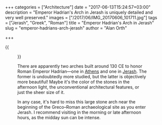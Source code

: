 +++
categories = ["Architecture"]
date = "2017-06-13T15:24:57+03:00"
description = "Emperor Hadrian's Arch in Jerash is uniquely detailed and very well preserved."
images = ["/2017/06/IMG_20170606_101711.jpg"]
tags = ["Jerash", "Greek", "Roman"]
title = "Emperor Hadrian's Arch in Jerash"
slug = "emperor-hadrians-arch-jerash"
author = "Alan Orth"

+++

{{<figure src="/2017/06/IMG_20170606_101711.jpg" title="The Arch of Hadrian welcomes you to Jerash" alt="The Arch of Hadrian welcomes you to Jerash" >}}

There are apparently two arches built around 130 CE to honor Roman Emperor Hadrian—one in [Athens](https://en.wikipedia.org/wiki/Arch_of_Hadrian_(Athens)) and one in [Jerash](https://en.wikipedia.org/wiki/Arch_of_Hadrian_(Jerash)). The former is undoubtedly more studied, but the latter is objectively more beautiful! Maybe it's the color of the stones in the afternoon light, the unconventional architectural features, or just the sheer size of it.

<!--more-->

In any case, it's hard to miss this large stone arch near the beginning of the Greco–Roman archaeological site as you enter Jerash. I recommend visiting in the morning or late afternoon hours, as the midday sun can be intense.
